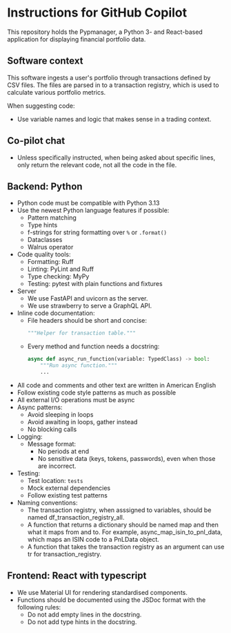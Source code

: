 # Instructions for GitHub Copilot

This repository holds the Pypmanager, a Python 3- and React-based application for displaying
financial portfolio data.

## Software context
This software ingests a user's portfolio through transactions defined by CSV files. The files
are parsed in to a transaction registry, which is used to calculate various portfolio metrics.

When suggesting code:
- Use variable names and logic that makes sense in a trading context.

## Co-pilot chat
- Unless specifically instructed, when being asked about specific lines, only return the relevant code, not all the code in the file.

## Backend: Python
- Python code must be compatible with Python 3.13
- Use the newest Python language features if possible:
  - Pattern matching
  - Type hints
  - f-strings for string formatting over `%` or `.format()`
  - Dataclasses
  - Walrus operator
- Code quality tools:
  - Formatting: Ruff
  - Linting: PyLint and Ruff
  - Type checking: MyPy
  - Testing: pytest with plain functions and fixtures
- Server
  - We use FastAPI and uvicorn as the server.
  - We use strawberry to serve a GraphQL API.
- Inline code documentation:
  - File headers should be short and concise:
    ```python
    """Helper for transaction table."""
    ```
  - Every method and function needs a docstring:
    ```python
    async def async_run_function(variable: TypedClass) -> bool:
        """Run async function."""
        ...
    ```
- All code and comments and other text are written in American English
- Follow existing code style patterns as much as possible
- All external I/O operations must be async
- Async patterns:
  - Avoid sleeping in loops
  - Avoid awaiting in loops, gather instead
  - No blocking calls
- Logging:
  - Message format:
    - No periods at end
    - No sensitive data (keys, tokens, passwords), even when those are incorrect.
- Testing:
  - Test location: `tests`
  - Mock external dependencies
  - Follow existing test patterns
- Naming conventions:
  - The transaction registry, when asssigned to variables, should be named df_transaction_registry_all.
  - A function that returns a dictionary should be named map and then what it maps from and to.
    For example, async_map_isin_to_pnl_data, which maps an ISIN code to a PnLData object.
  - A function that takes the transaction registry as an argument can use tr for transaction_registry.

## Frontend: React with typescript
- We use Material UI for rendering standardised components.
- Functions should be documented using the JSDoc format with the following rules:
    - Do not add empty lines in the docstring.
    - Do not add type hints in the docstring.
